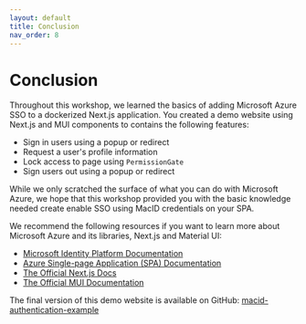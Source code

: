 ```yaml
---
layout: default
title: Conclusion
nav_order: 8
---
```


# Conclusion

Throughout this workshop, we learned the basics of adding Microsoft Azure SSO to a dockerized Next.js application. You created a demo website using Next.js and MUI components to contains the following features:
- Sign in users using a popup or redirect
- Request a user's profile information
- Lock access to page using `PermissionGate`
- Sign users out using a popup or redirect

While we only scratched the surface of what you can do with Microsoft Azure, we hope that this workshop provided you with the basic knowledge needed create enable SSO using MacID credentials on your SPA. 

We recommend the following resources if you want to learn more about Microsoft Azure and its libraries, Next.js and Material UI:
- [Microsoft Identity Platform Documentation](https://learn.microsoft.com/en-us/azure/active-directory/develop/)
- [Azure Single-page Application (SPA) Documentation](https://learn.microsoft.com/en-us/azure/active-directory/develop/index-spa)
- [The Official Next.js Docs](https://nextjs.org/docs)
- [The Official MUI Documentation](https://mui.com/material-ui/getting-started/overview/)

The final version of this demo website is available on GitHub: [macid-authentication-example](https://github.com/klee-mcmaster/macid-authentication-example)